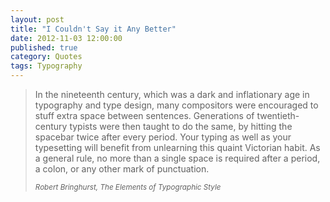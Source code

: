 ```yaml
---
layout: post
title: "I Couldn't Say it Any Better"
date: 2012-11-03 12:00:00
published: true
category: Quotes
tags: Typography
---
```


<blockquote>
	<p>In the nineteenth century, which was a dark and inflationary age in typography and type design, many compositors were encouraged to stuff extra space between sentences. Generations of twentieth-century typists were then taught to do the same, by hitting the spacebar twice after every period. Your typing as well as your typesetting will benefit from unlearning this quaint Victorian habit. As a general rule, no more than a single space is required after a period, a colon, or any other mark of punctuation.</p>
	<small><cite source="Robert Bringhurst">Robert Bringhurst, <em>The Elements of Typographic Style</em></cite></small>
</blockquote>
